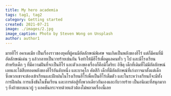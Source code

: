 ```yaml
---
title: My hero academia
tags: tag1, tag2
category: Getting started
created: 2021-07-21
image: ./images/2.jpg
image_caption: Photo by Steven Wong on Unsplash
author: author1
---
```


มายฮีโร่ อคาเดเมีย เป็นเรื่องราวของยุคที่ผู้คนมีอัตลักษณ์พิเศษ จนเกิดเป็นพลังของฮีโร่ แต่ก็มีคนที่มีอัตลักษณ์เด่น ๆ แล้วกลายเป็นวายร้ายเช่นกัน จึงทำให้มีฮีโร่เพื่อดูแลคนทั่ว ๆ ไป และมีโรงเรียนสำหรับเด็ก ๆ ที่มีความฝันที่จะเป็นฮีโร่ และตัวเองของเรื่องก็คือมิโดริยะ อิซึคุ เด็กที่เดิมที่ไม่มีอัตลักษณ์เลยและได้สืบทอดพลังของฮีโร่อันดับหนึ่ง และบาคุโก คัตสึกิ เด็กที่มีอัตลักษณ์ที่เก่งกาจมาตั้งแต่เด็ก ซึ่งพวกเขาจะต้องเข้าเรียนและฝึกฝนในโรงเรียนฮีโร่เพื่อเป็นฮีโร่เต็มตัว และในระหว่างเรียนก็จะมีทั้งการฝึกฝน การแข็งขันในชั้นเรียน และการต่อสู้ทั้งพวกเดียวกันเองและกับวายร้าย เป็นอนิเมะที่สนุกมาก ๆ ยิ่งถ้าชอบแนวบู้ ๆ แอคชันกระจายด้วยแล้วต้องไม่พลาดเรื่องนี้เลย